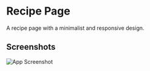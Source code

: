 # Recipe Page

A recipe page with a minimalist and responsive design.

## Screenshots

![App Screenshot](https://res.cloudinary.com/dz209s6jk/image/upload/f_auto,q_auto,w_700/Challenges/sogk9gtrzrmsf2rzcj63.jpg)
